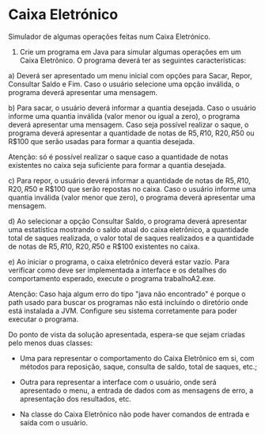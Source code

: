 Caixa Eletrónico
================

Simulador de algumas operações feitas num Caixa Eletrónico.

1) Crie um programa em Java para simular algumas operações em um Caixa Eletrônico. O programa deverá ter as seguintes características:
a) Deverá ser apresentado um menu inicial com opções para Sacar, Repor, Consultar Saldo e Fim. Caso o usuário selecione uma opção inválida, o programa deverá apresentar uma mensagem.
b) Para sacar, o usuário deverá informar a quantia desejada. Caso o usuário informe uma quantia inválida (valor menor ou igual a zero), o programa deverá apresentar uma mensagem. Caso seja possível realizar o saque, o programa deverá apresentar a quantidade de notas de R$5, R$10, R$20, R$50 ou R$100 que serão usadas para formar a quantia desejada. 

Atenção: só é possível realizar o saque caso a quantidade de notas existentes no caixa seja suficiente para formar a quantia desejada.
c) Para repor, o usuário deverá informar a quantidade de notas de R$5, R$10, R$20, R$50 e R$100 que serão repostas no caixa. Caso o usuário informe uma quantia inválida (valor menor que zero), o programa deverá apresentar uma mensagem.
d) Ao selecionar a opção Consultar Saldo, o programa deverá apresentar uma estatística mostrando o saldo atual do caixa eletrônico, a quantidade total de saques realizada, o valor total de saques realizados e a quantidade de notas de R$5, R$10, R$20, R$50 e R$100 existentes no caixa.
e) Ao iniciar o programa, o caixa eletrônico deverá estar vazio.Para verificar como deve ser implementada a interface e os detalhes do comportamentoesperado, execute o programa trabalhoA2.exe.
Atenção: Caso haja algum erro do tipo "java não encontrado" é porque o path usado para buscar os programas não está incluindo o diretório onde está instalada a JVM. Configure seu sistema corretamente para poder executar o programa.
Do ponto de vista da solução apresentada, espera-se que sejam criadas pelo menos duas classes:
* Uma para representar o comportamento do Caixa Eletrônico em si, com métodos parareposição, saque, consulta de saldo, total de saques, etc.;
* Outra para representar a interface com o usuário, onde será apresentado o menu, aentrada de dados com as mensagens de erro, a apresentação dos resultados, etc.
* Na classe do Caixa Eletrônico não pode haver comandos de entrada e saída com ousuário. 
